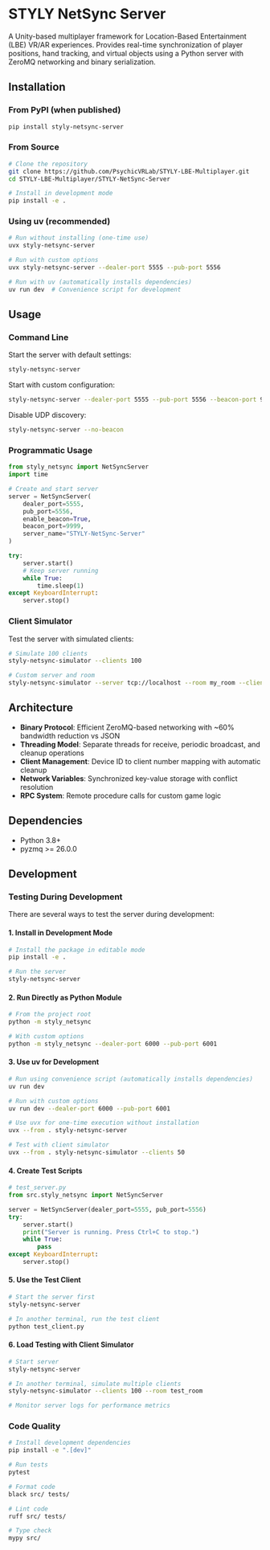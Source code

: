# STYLY NetSync Server

A Unity-based multiplayer framework for Location-Based Entertainment (LBE) VR/AR experiences. Provides real-time synchronization of player positions, hand tracking, and virtual objects using a Python server with ZeroMQ networking and binary serialization.

## Installation

### From PyPI (when published)
```bash
pip install styly-netsync-server
```

### From Source
```bash
# Clone the repository
git clone https://github.com/PsychicVRLab/STYLY-LBE-Multiplayer.git
cd STYLY-LBE-Multiplayer/STYLY-NetSync-Server

# Install in development mode
pip install -e .
```

### Using uv (recommended)
```bash
# Run without installing (one-time use)
uvx styly-netsync-server

# Run with custom options
uvx styly-netsync-server --dealer-port 5555 --pub-port 5556

# Run with uv (automatically installs dependencies)
uv run dev  # Convenience script for development
```

## Usage

### Command Line

Start the server with default settings:
```bash
styly-netsync-server
```

Start with custom configuration:
```bash
styly-netsync-server --dealer-port 5555 --pub-port 5556 --beacon-port 9999 --name "My-Server"
```

Disable UDP discovery:
```bash
styly-netsync-server --no-beacon
```

### Programmatic Usage

```python
from styly_netsync import NetSyncServer
import time

# Create and start server
server = NetSyncServer(
    dealer_port=5555,
    pub_port=5556,
    enable_beacon=True,
    beacon_port=9999,
    server_name="STYLY-NetSync-Server"
)

try:
    server.start()
    # Keep server running
    while True:
        time.sleep(1)
except KeyboardInterrupt:
    server.stop()
```

### Client Simulator

Test the server with simulated clients:
```bash
# Simulate 100 clients
styly-netsync-simulator --clients 100

# Custom server and room
styly-netsync-simulator --server tcp://localhost --room my_room --clients 50
```

## Architecture

- **Binary Protocol**: Efficient ZeroMQ-based networking with ~60% bandwidth reduction vs JSON
- **Threading Model**: Separate threads for receive, periodic broadcast, and cleanup operations
- **Client Management**: Device ID to client number mapping with automatic cleanup
- **Network Variables**: Synchronized key-value storage with conflict resolution
- **RPC System**: Remote procedure calls for custom game logic

## Dependencies

- Python 3.8+
- pyzmq >= 26.0.0

## Development

### Testing During Development

There are several ways to test the server during development:

#### 1. Install in Development Mode
```bash
# Install the package in editable mode
pip install -e .

# Run the server
styly-netsync-server
```

#### 2. Run Directly as Python Module
```bash
# From the project root
python -m styly_netsync

# With custom options
python -m styly_netsync --dealer-port 6000 --pub-port 6001
```

#### 3. Use uv for Development
```bash
# Run using convenience script (automatically installs dependencies)
uv run dev

# Run with custom options
uv run dev --dealer-port 6000 --pub-port 6001

# Use uvx for one-time execution without installation
uvx --from . styly-netsync-server

# Test with client simulator
uvx --from . styly-netsync-simulator --clients 50
```

#### 4. Create Test Scripts
```python
# test_server.py
from src.styly_netsync import NetSyncServer

server = NetSyncServer(dealer_port=5555, pub_port=5556)
try:
    server.start()
    print("Server is running. Press Ctrl+C to stop.")
    while True:
        pass
except KeyboardInterrupt:
    server.stop()
```

#### 5. Use the Test Client
```bash
# Start the server first
styly-netsync-server

# In another terminal, run the test client
python test_client.py
```

#### 6. Load Testing with Client Simulator
```bash
# Start server
styly-netsync-server

# In another terminal, simulate multiple clients
styly-netsync-simulator --clients 100 --room test_room

# Monitor server logs for performance metrics
```

### Code Quality

```bash
# Install development dependencies
pip install -e ".[dev]"

# Run tests
pytest

# Format code
black src/ tests/

# Lint code
ruff src/ tests/

# Type check
mypy src/
```
